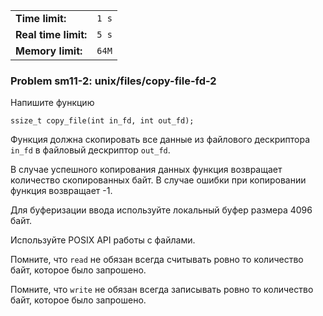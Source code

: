 |                      |       |
|----------------------|-------|
| **Time limit:**      | `1 s` |
| **Real time limit:** | `5 s` |
| **Memory limit:**    | `64M` |


### Problem sm11-2: unix/files/copy-file-fd-2

Напишите функцию

    
    
    ssize_t copy_file(int in_fd, int out_fd);

Функция должна скопировать все данные из файлового дескриптора
`in_fd` в файловый дескриптор `out_fd`.

В случае успешного копирования данных функция возвращает
количество скопированных байт. В случае ошибки при копировании
функция возвращает -1.

Для буферизации ввода используйте локальный буфер размера 4096
байт.

Используйте POSIX API работы с файлами.

Помните, что `read` не обязан всегда считывать ровно то
количество байт, которое было запрошено.

Помните, что `write` не обязан всегда записывать ровно то
количество байт, которое было запрошено.

